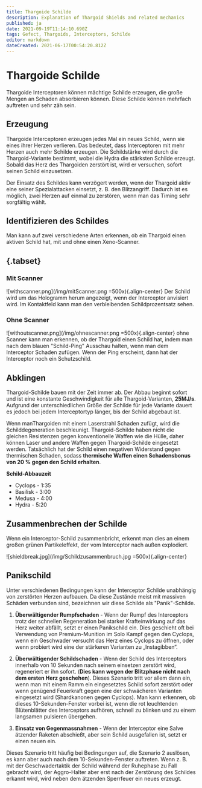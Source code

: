 ```yaml
---
title: Thargoide Schilde
description: Explanation of Thargoid Shields and related mechanics
published: ja
date: 2021-09-19T11:14:10.690Z
tags: Gefect, Thargoids, Interceptors, Schilde
editor: markdown
dateCreated: 2021-06-17T00:54:20.812Z
---
```


# Thargoide Schilde
Thargoide Interceptoren können mächtige Schilde erzeugen, die große Mengen an Schaden absorbieren können. Diese Schilde können mehrfach auftreten und sehr zäh sein.

## Erzeugung
Thargoide Interceptoren erzeugen jedes Mal ein neues Schild, wenn sie eines ihrer Herzen verlieren. Das bedeutet, dass Interceptoren mit mehr Herzen auch mehr Schilde erzeugen. Die Schildstärke wird durch die Thargoid-Variante bestimmt, wobei die Hydra die stärksten Schilde erzeugt. Sobald das Herz des Thargoiden zerstört ist, wird er versuchen, sofort seinen Schild einzusetzen.

Der Einsatz des Schildes kann verzögert werden, wenn der Thargoid aktiv eine seiner Spezialattacken einsetzt, z. B. den Blitzangriff. Dadurch ist es möglich, zwei Herzen auf einmal zu zerstören, wenn man das Timing sehr sorgfältig wählt.

## Identifizieren des Schildes
Man kann auf zwei verschiedene Arten erkennen, ob ein Thargoid einen aktiven Schild hat, mit und ohne einen Xeno-Scanner.

## {.tabset}
### Mit Scanner
!\[withscanner.png\](/img/mitScanner.png =500x){.align-center} Der Schild wird um das Hologramm herum angezeigt, wenn der Interceptor anvisiert wird. Im Kontaktfeld kann man den verbleibenden Schildprozentsatz sehen.

### Ohne Scanner
!\[withoutscanner.png\](/img/ohnescanner.png =500x){.align-center} ohne Scanner kann man erkennen, ob der Thargoid einen Schild hat, indem man nach dem blauen "Schild-Ping" Ausschau halten, wenn man dem Interceptor Schaden zufügen. Wenn der Ping erscheint, dann hat der Interceptor noch ein Schutzschild.

## Abklingen
Thargoid-Schilde bauen mit der Zeit immer ab. Der Abbau beginnt sofort und ist eine konstante Geschwindigkeit für alle Thargoid-Varianten, **25MJ/s**. Aufgrund der unterschiedlichen Größe der Schilde für jede Variante dauert es jedoch bei jedem Interceptortyp länger, bis der Schild abgebaut ist.

Wenn manThargoiden mit einem Laserstrahl Schaden zufügt, wird die Schilddegeneration beschleunigt. Thargoid-Schilde haben nicht die gleichen Resistenzen gegen konventionelle Waffen wie die Hülle, daher können Laser und andere Waffen gegen Thargoid-Schilde eingesetzt werden. Tatsächlich hat der Schild einen negativen Widerstand gegen thermischen Schaden, sodass **thermische Waffen einen Schadensbonus von 20 % gegen den Schild erhalten**.

**Schild-Abbauzeit**
- Cyclops - 1:35
- Basilisk - 3:00
- Medusa - 4:00
- Hydra - 5:20

## Zusammenbrechen der Schilde
Wenn ein Interceptor-Schild zusammenbricht, erkennt man dies an einem großen grünen Partikeleffekt, der vom Interceptor nach außen explodiert.

!\[shieldbreak.jpg\](/img/Schildzusammenbruch.jpg =500x){.align-center}

## Panikschild
Unter verschiedenen Bedingungen kann der Interceptor Schilde unabhängig von zerstörten Herzen aufbauen. Da diese Zustände meist mit massiven Schäden verbunden sind, bezeichnen wir diese Schilde als "Panik"-Schilde.

1. **Überwältigender Rumpfschaden** - Wenn der Rumpf des Interceptors trotz der schnellen Regeneration bei starker Krafteinwirkung auf das Herz weiter abfällt, setzt er einen Panikschild ein. Dies geschieht oft bei Verwendung von Premium-Munition im Solo Kampf gegen den Cyclops, wenn ein Geschwader versucht das Herz eines Cyclops zu öffnen, oder wenn probiert wird eine der stärkeren Varianten zu „Instagibben“.

2. **Überwältigender Schildschaden** - Wenn der Schild des Interceptors innerhalb von 10 Sekunden nach seinem einsetzen zerstört wird, regeneriert er ihn sofort. (**Dies kann wegen der Blitzphase nicht nach dem ersten Herz geschehen**). Dieses Szenario tritt vor allem dann ein, wenn man mit einem Ramm ein eingesetztes Schild sofort zerstört oder wenn genügend Feuerkraft gegen eine der schwächeren Varianten eingesetzt wird (Shardkanonen gegen Cyclops). Man kann erkennen, ob dieses 10-Sekunden-Fenster vorbei ist, wenn die rot leuchtenden Blütenblätter des Interceptors aufhören, schnell zu blinken und zu einem langsamen pulsieren übergehen.

3. **Einsatz von Gegenmassnahmen** - Wenn der Interceptor eine Salve ätzender Raketen abschießt, aber sein Schild ausgefallen ist, setzt er einen neuen ein.

Dieses Szenario tritt häufig bei Bedingungen auf, die Szenario 2 auslösen, es kann aber auch nach dem 10-Sekunden-Fenster auftreten. Wenn z. B. mit der Geschwadertaktik der Schild während der Ruhephase zu Fall gebracht wird, der Aggro-Halter aber erst nach der Zerstörung des Schildes erkannt wird, wird neben dem ätzenden Sperrfeuer ein neues erzeugt.